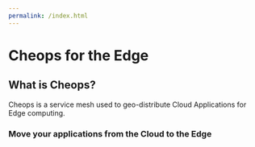 ```yaml
---
permalink: /index.html
---
```



# Cheops for the Edge

## What is Cheops?

Cheops is a service mesh used to geo-distribute Cloud Applications for
Edge computing.






### Move your applications from the Cloud to the Edge



<!-- <p> -->
<!--   <img width="400" align='right' src="/assets/img/edge-infra.png"> -->
<!-- </p> -->
